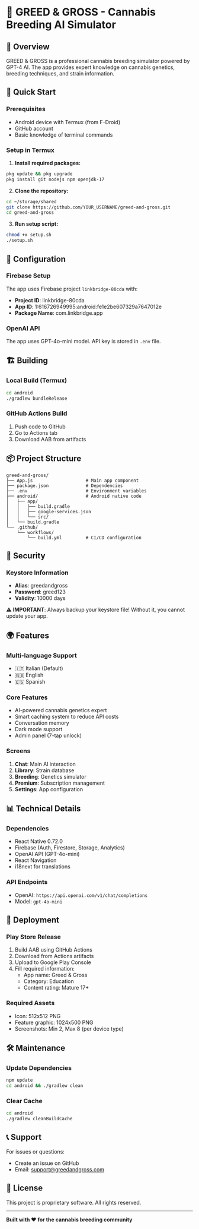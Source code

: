 # 🌿 GREED & GROSS - Cannabis Breeding AI Simulator

## 📱 Overview
GREED & GROSS is a professional cannabis breeding simulator powered by GPT-4 AI. The app provides expert knowledge on cannabis genetics, breeding techniques, and strain information.

## 🚀 Quick Start

### Prerequisites
- Android device with Termux (from F-Droid)
- GitHub account
- Basic knowledge of terminal commands

### Setup in Termux

1. **Install required packages:**
```bash
pkg update && pkg upgrade
pkg install git nodejs npm openjdk-17
```

2. **Clone the repository:**
```bash
cd ~/storage/shared
git clone https://github.com/YOUR_USERNAME/greed-and-gross.git
cd greed-and-gross
```

3. **Run setup script:**
```bash
chmod +x setup.sh
./setup.sh
```

## 🔑 Configuration

### Firebase Setup
The app uses Firebase project `linkbridge-80cda` with:
- **Project ID**: linkbridge-80cda
- **App ID**: 1:616726949995:android:fe1e2be607329a7647012e
- **Package Name**: com.linkbridge.app

### OpenAI API
The app uses GPT-4o-mini model. API key is stored in `.env` file.

## 🏗️ Building

### Local Build (Termux)
```bash
cd android
./gradlew bundleRelease
```

### GitHub Actions Build
1. Push code to GitHub
2. Go to Actions tab
3. Download AAB from artifacts

## 📦 Project Structure
```
greed-and-gross/
├── App.js                    # Main app component
├── package.json              # Dependencies
├── .env                      # Environment variables
├── android/                  # Android native code
│   ├── app/
│   │   ├── build.gradle
│   │   ├── google-services.json
│   │   └── src/
│   └── build.gradle
└── .github/
    └── workflows/
        └── build.yml         # CI/CD configuration
```

## 🔐 Security

### Keystore Information
- **Alias**: greedandgross
- **Password**: greed123
- **Validity**: 10000 days

⚠️ **IMPORTANT**: Always backup your keystore file! Without it, you cannot update your app.

## 🌍 Features

### Multi-language Support
- 🇮🇹 Italian (Default)
- 🇬🇧 English
- 🇪🇸 Spanish

### Core Features
- AI-powered cannabis genetics expert
- Smart caching system to reduce API costs
- Conversation memory
- Dark mode support
- Admin panel (7-tap unlock)

### Screens
1. **Chat**: Main AI interaction
2. **Library**: Strain database
3. **Breeding**: Genetics simulator
4. **Premium**: Subscription management
5. **Settings**: App configuration

## 📊 Technical Details

### Dependencies
- React Native 0.72.0
- Firebase (Auth, Firestore, Storage, Analytics)
- OpenAI API (GPT-4o-mini)
- React Navigation
- i18next for translations

### API Endpoints
- OpenAI: `https://api.openai.com/v1/chat/completions`
- Model: `gpt-4o-mini`

## 🚀 Deployment

### Play Store Release
1. Build AAB using GitHub Actions
2. Download from Actions artifacts
3. Upload to Google Play Console
4. Fill required information:
   - App name: Greed & Gross
   - Category: Education
   - Content rating: Mature 17+

### Required Assets
- Icon: 512x512 PNG
- Feature graphic: 1024x500 PNG
- Screenshots: Min 2, Max 8 (per device type)

## 🛠️ Maintenance

### Update Dependencies
```bash
npm update
cd android && ./gradlew clean
```

### Clear Cache
```bash
cd android
./gradlew cleanBuildCache
```

## 📞 Support

For issues or questions:
- Create an issue on GitHub
- Email: support@greedandgross.com

## 📄 License

This project is proprietary software. All rights reserved.

---

**Built with ❤️ for the cannabis breeding community**
